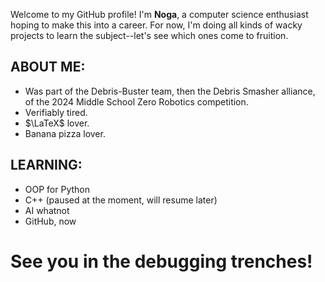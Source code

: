 Welcome to my GitHub profile! I'm **Noga**, a computer science enthusiast hoping to make this into a career.
For now, I'm doing all kinds of wacky projects to learn the subject--let's see which ones come to fruition.

## ABOUT ME:

- Was part of the Debris-Buster team, then the Debris Smasher alliance, of the 2024 Middle School Zero Robotics competition.
- Verifiably tired.
- $\LaTeX$ lover.
- Banana pizza lover.

## LEARNING:
- OOP for Python
- C++ (paused at the moment, will resume later)
- AI whatnot
- GitHub, now


# See you in the debugging trenches!
